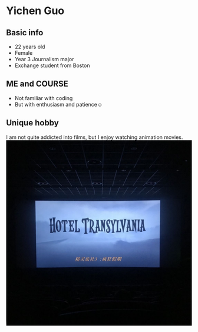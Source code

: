 # Yichen Guo 
## Basic info
* 22 years old
* Female
* Year 3 Journalism major
* Exchange student from Boston

## ME and COURSE
* Not familiar with coding
* But with enthusiasm and patience☺️

## Unique hobby
I am not quite addicted into films, but I enjoy watching animation movies.
![image](https://github.com/yichenguo07/404notfound/blob/master/WechatIMG121.jpeg)
